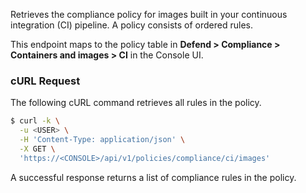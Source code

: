 Retrieves the compliance policy for images built in your continuous integration (CI) pipeline.
A policy consists of ordered rules.

This endpoint maps to the policy table in **Defend > Compliance > Containers and images > CI** in the Console UI.

### cURL Request

The following cURL command retrieves all rules in the policy.

```bash
$ curl -k \
  -u <USER> \
  -H 'Content-Type: application/json' \
  -X GET \
  'https://<CONSOLE>/api/v1/policies/compliance/ci/images'
```

A successful response returns a list of compliance rules in the policy.
